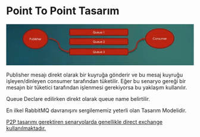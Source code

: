 # Point To Point Tasarım

![Point to Point Tasarım](Point-to-Point.png)

Publisher mesajı direkt olarak bir kuyruğa gönderir ve bu mesaj kuyruğu işleyen/dinleyen consumer tarafından tüketilir. Eğer bu senaryo gereği bir mesajın bir tüketici tarafından işlenmesi gerekiyorsa bu yaklaşım kullanılır.

Queue Declare edilirken direkt olarak queue name belirtilir.

En ilkel RabbitMQ davranışını sergilememiz yeterli olan Tasarım Modelidir.

<u>P2P tasarımı gerektiren senaryolarda genellikle direct exchange kullanılmaktadır.</u>